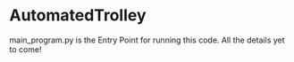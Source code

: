 # AutomatedTrolley
main_program.py is the Entry Point for running this code.
All the details yet to come!
